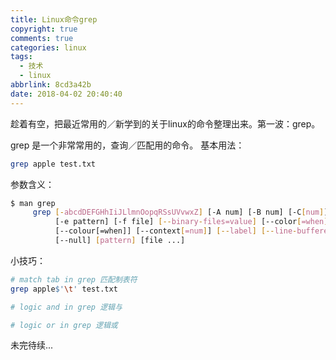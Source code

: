 ```yaml
---
title: Linux命令grep
copyright: true
comments: true
categories: linux
tags:
  - 技术
  - linux
abbrlink: 8cd3a42b
date: 2018-04-02 20:40:40
---
```

趁着有空，把最近常用的／新学到的关于linux的命令整理出来。第一波：grep。
<!-- more -->
grep 是一个非常常用的，查询／匹配用的命令。
基本用法：
``` bash
grep apple test.txt
```

参数含义：
``` bash
$ man grep 
     grep [-abcdDEFGHhIiJLlmnOopqRSsUVvwxZ] [-A num] [-B num] [-C[num]]
          [-e pattern] [-f file] [--binary-files=value] [--color[=when]]
          [--colour[=when]] [--context[=num]] [--label] [--line-buffered]
          [--null] [pattern] [file ...]
```

小技巧：
``` bash
# match tab in grep 匹配制表符
grep apple$'\t' test.txt

# logic and in grep 逻辑与

# logic or in grep 逻辑或 
```
未完待续...
